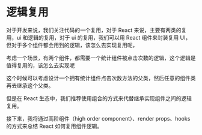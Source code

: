 # 逻辑复用

对于开发来说，我们关注代码的一个复用，对于 React 来说，主要有两类的复用，ui 和逻辑的复用，对于 ui 的复用，我们可以用 React 组件来封装复用 UI，但对于多个组件都会用到的逻辑，该怎么去实现复用呢，

考虑一个场景，有两个组件，都需要一个统计组件被点击次数的逻辑，这个逻辑是值得复用的，该怎么去实现呢

这个时候可以考虑设计一个拥有统计组件点击次数方法的父类，然后任意的组件类再去继承这个父类。

但是在 React 生态中，我们推荐使用组合的方式来代替继承实现组件之间的逻辑复用。

接下来，我将通过高阶组件（high order component）、render props、hooks 的方式来总结 React 如何复用组件逻辑。
